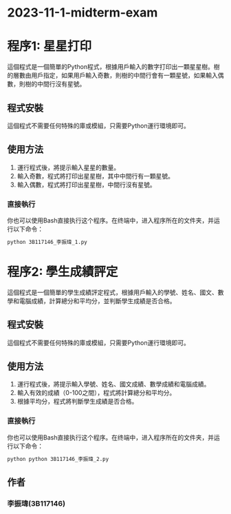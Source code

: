 # 2023-11-1-midterm-exam
# 程序1: 星星打印

這個程式是一個簡單的Python程式，根據用戶輸入的數字打印出一顆星星樹。樹的層數由用戶指定，如果用戶輸入奇數，則樹的中間行會有一顆星號，如果輸入偶數，則樹的中間行沒有星號。

## 程式安裝

這個程式不需要任何特殊的庫或模組，只需要Python運行環境即可。

## 使用方法

1. 運行程式後，將提示輸入星星的數量。
2. 輸入奇數，程式將打印出星星樹，其中中間行有一顆星號。
3. 輸入偶數，程式將打印出星星樹，中間行沒有星號。

### 直接執行

你也可以使用Bash直接执行这个程序。在终端中，进入程序所在的文件夹，并运行以下命令：

```bash
python 3B117146_李振瑋_1.py
```
# 程序2: 學生成績評定
這個程式是一個簡單的學生成績評定程式，根據用戶輸入的學號、姓名、國文、數學和電腦成績，計算總分和平均分，並判斷學生成績是否合格。

## 程式安裝
這個程式不需要任何特殊的庫或模組，只需要Python運行環境即可。

## 使用方法
1. 運行程式後，將提示輸入學號、姓名、國文成績、數學成績和電腦成績。
2. 輸入有效的成績（0-100之間），程式將計算總分和平均分。
3. 根據平均分，程式將判斷學生成績是否合格。
### 直接執行
你也可以使用Bash直接执行这个程序。在终端中，进入程序所在的文件夹，并运行以下命令：
```bash
python python 3B117146_李振瑋_2.py
```
## 作者
### **李振瑋(3B117146)**
